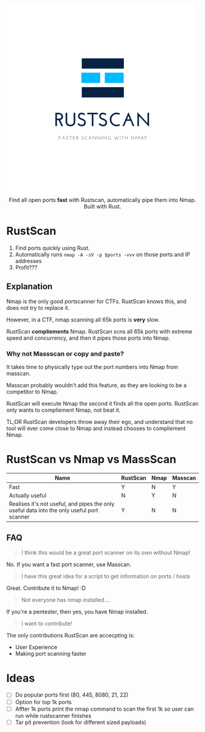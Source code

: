 <p align="center">
<img src="pictures/rustscan.png">
Find all open ports <b>fast</b> with Rustscan, automatically pipe them into Nmap. Built with Rust. 
</p>

# RustScan
1. Find ports quickly using Rust.
2. Automatically runs `nmap -A -sV -p $ports -vvv` on those ports and IP addresses
3. Profit???

## Explanation
Nmap is the only good portscanner for CTFs. RustScan knows this, and does not try to replace it.

However, in a CTF, nmap scanning all 65k ports is **very** slow.

RustScan **compliements** Nmap. RustScan scns all 65k ports with extreme speed and concurrency, and then it pipes those ports into Nmap.

### Why not Massscan or copy and paste?
It takes time to physically type out the port numbers into Nmap from masscan. 

Masscan probably wouldn't add this feature, as they are looking to be a competitor to Nmap.

RustScan will execute Nmap the second it finds all the open ports. RustScan only wants to compliement Nmap, not beat it.


TL;DR RustScan developers throw away their ego, and understand that no tool will ever come close to Nmap and instead chooses to compliement Nmap.

# RustScan vs Nmap vs MassScan

| **Name**                                                                                   | RustScan | Nmap | Masscan |
| ------------------------------------------------------------------------------------------ | -------- | ---- | ------- |
| Fast                                                                                       | Y        | N    | Y       |
| Actually useful                                                                            | N        | Y    | N       |
| Realises it's not useful, and pipes the only useful data into the only useful port scanner | Y        | N    | N       |

## FAQ
> I think this would be a great port scanner on its own without Nmap!
> 
No. If you want a fast port scanner, use Masscan.
> I have this great idea for a script to get information on ports / hosts

Great. Contribute it to Nmap! :D
> Not everyone has nmap installed....

If you're a pentester, then yes, you have Nmap installed. 

> I want to contribute!

The only contributions RustScan are accecpting is:
* User Experience
* Making port scanning faster

# Ideas

- [ ] Do popular ports first (80, 445, 8080, 21, 22)
- [ ] Option for top 1k ports
- [ ] Affter 1k ports print the nmap command to scan the first 1k so user can run while rustscanner finishes
- [ ] Tar pit prevention (look for different sized payloads)